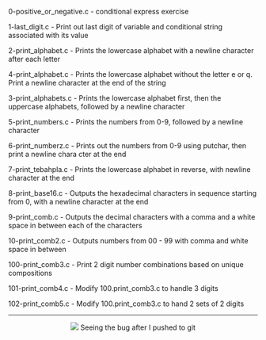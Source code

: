 0-positive_or_negative.c - conditional express exercise

1-last_digit.c - Print out last digit of variable and conditional string associated with its value

2-print_alphabet.c - Prints the lowercase alphabet with a newline character after each letter

4-print_alphabet.c - Prints the lowercase alphabet without the letter e or q. Print a newline character at the end of the string

3-print_alphabets.c - Prints the lowercase alphabet first, then the uppercase alphabets, followed by a newline character

5-print_numbers.c - Prints the numbers from 0-9, followed by a newline character

6-print_numberz.c - Prints out the numbers from 0-9 using putchar, then print a newline chara cter at the end

7-print_tebahpla.c - Prints the lowercase alphabet in reverse, with newline character at the end

8-print_base16.c - Outputs the hexadecimal characters in sequence starting from 0, with a newline character at the end

9-print_comb.c - Outputs the decimal characters with a comma and a white space in between each of the characters

10-print_comb2.c - Outputs numbers from 00 - 99 with comma and white space in between

100-print_comb3.c - Print 2 digit number combinations based on unique compositions

101-print_comb4.c - Modify 100.print_comb3.c to handle 3 digits

102-print_comb5.c - Modify 100.print_comb3.c to hand 2 sets of 2 digits

----------------------------------------------------------------


<p align="center">
   <img src="http://ljdchost.com/nDmdJau.gif"/>
   Seeing the bug after I pushed to git
</p>







